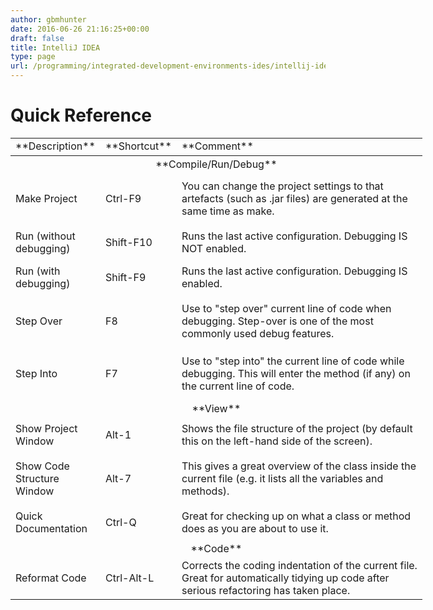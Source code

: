 ```yaml
---
author: gbmhunter
date: 2016-06-26 21:16:25+00:00
draft: false
title: IntelliJ IDEA
type: page
url: /programming/integrated-development-environments-ides/intellij-idea
---
```


# Quick Reference

<table style="width: 659px;" ><tr style="height: 28px;" >
<td style="width: 126px; height: 28px;" >**Description**
</td>
<td style="width: 60px; height: 28px;" >**Shortcut**
</td>
<td style="width: 453px; height: 28px;" >**Comment**
</td></tr><tbody ><tr style="height: 28px;" >
<td colspan="3" style="width: 126px; text-align: center; height: 28px;" >**Compile/Run/Debug**
</td></tr><tr style="height: 84px;" >
<td style="width: 126px; height: 84px;" >Make Project
</td>
<td style="width: 60px; height: 84px;" >Ctrl-F9
</td>
<td style="width: 453px; height: 84px;" >You can change the project settings to that artefacts (such as .jar files) are generated at the same time as make.
</td></tr><tr style="height: 56px;" >
<td style="width: 126px; height: 56px;" >Run (without debugging)
</td>
<td style="width: 60px; height: 56px;" >Shift-F10
</td>
<td style="width: 453px; height: 56px;" >Runs the last active configuration. Debugging IS NOT enabled.
</td></tr><tr style="height: 56px;" >
<td style="width: 126px; height: 56px;" >Run (with debugging)
</td>
<td style="width: 60px; height: 56px;" >Shift-F9
</td>
<td style="width: 453px; height: 56px;" >Runs the last active configuration. Debugging IS enabled.
</td></tr><tr style="height: 84px;" >
<td style="width: 126px; height: 84px;" >Step Over
</td>
<td style="width: 60px; height: 84px;" >F8
</td>
<td style="width: 453px; height: 84px;" >Use to "step over" current line of code when debugging. Step-over is one of the most commonly used debug features.
</td></tr><tr style="height: 84px;" >
<td style="width: 126px; height: 84px;" >Step Into
</td>
<td style="width: 60px; height: 84px;" >F7
</td>
<td style="width: 453px; height: 84px;" >Use to "step into" the current line of code while debugging. This will enter the method (if any) on the current line of code.
</td></tr><tr style="height: 28px;" >
<td colspan="3" style="width: 126px; text-align: center; height: 28px;" >**View**
</td></tr><tr style="height: 56px;" >
<td style="width: 126px; height: 56px;" >Show Project Window
</td>
<td style="width: 60px; height: 56px;" >Alt-1
</td>
<td style="width: 453px; height: 56px;" >Shows the file structure of the project (by default this on the left-hand side of the screen).
</td></tr><tr style="height: 84px;" >
<td style="width: 126px; height: 84px;" >Show Code Structure Window
</td>
<td style="width: 60px; height: 84px;" >Alt-7
</td>
<td style="width: 453px; height: 84px;" >This gives a great overview of the class inside the current file (e.g. it lists all the variables and methods).
</td></tr><tr style="height: 56px;" >
<td style="width: 126px; height: 56px;" >Quick Documentation
</td>
<td style="width: 35px; height: 56px;" >Ctrl-Q 
</td>
<td style="width: 453px; height: 56px;" >Great for checking up on what a class or method does as you are about to use it.
</td></tr><tr style="height: 28px;" >
<td colspan="3" style="width: 126px; text-align: center; height: 28px;" >**Code**
</td></tr><tr style="height: 28px;" >
<td style="width: 126px; height: 28px;" >Reformat Code
</td>
<td style="width: 35px; height: 28px;" >Ctrl-Alt-L 
</td>
<td style="width: 453px; height: 28px;" >Corrects the coding indentation of the current file. Great for automatically tidying up code after serious refactoring has taken place.
</td></tr></tbody></table>
